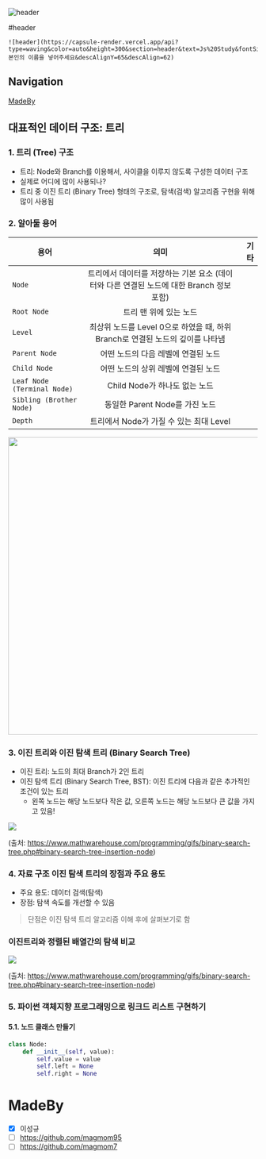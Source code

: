 ![header](https://capsule-render.vercel.app/api?type=waving&color=auto&height=300&section=header&text=Js%20Study&fontSize=90&animation=fadeIn&fontAlignY=38&desc=%20이성규&descAlignY=65&descAlign=62)

#header
```
![header](https://capsule-render.vercel.app/api?type=waving&color=auto&height=300&section=header&text=Js%20Study&fontSize=90&animation=fadeIn&fontAlignY=38&desc=%20본인의 이름을 넣어주세요&descAlignY=65&descAlign=62)
```
## Navigation
[MadeBy](#MadeBy)
## 대표적인 데이터 구조: 트리

### 1. 트리 (Tree) 구조
- 트리: Node와 Branch를 이용해서, 사이클을 이루지 않도록 구성한 데이터 구조
- 실제로 어디에 많이 사용되나? 
- 트리 중 이진 트리 (Binary Tree) 형태의 구조로, 탐색(검색) 알고리즘 구현을 위해 많이 사용됨

### 2. 알아둘 용어
| 용어 | 의미 | 기타 | 
|---|:---:|---:|
| `Node` | 트리에서 데이터를 저장하는 기본 요소 (데이터와 다른 연결된 노드에 대한 Branch 정보 포함) | | 
| `Root Node` | 트리 맨 위에 있는 노드 |  | 
| `Level` | 최상위 노드를 Level 0으로 하였을 때, 하위 Branch로 연결된 노드의 깊이를 나타냄 | | 
| `Parent Node` | 어떤 노드의 다음 레벨에 연결된 노드 |  |
| `Child Node` | 어떤 노드의 상위 레벨에 연결된 노드 |  |
| `Leaf Node (Terminal Node)` | Child Node가 하나도 없는 노드 |  |
| `Sibling (Brother Node)` | 동일한 Parent Node를 가진 노드 |  |
| `Depth` | 트리에서 Node가 가질 수 있는 최대 Level |  |

<img src="http://www.fun-coding.org/00_Images/tree.png" width="600" />

### 3. 이진 트리와 이진 탐색 트리 (Binary Search Tree)
- 이진 트리: 노드의 최대 Branch가 2인 트리
- 이진 탐색 트리 (Binary Search Tree, BST): 이진 트리에 다음과 같은 추가적인 조건이 있는 트리
  - 왼쪽 노드는 해당 노드보다 작은 값, 오른쪽 노드는 해당 노드보다 큰 값을 가지고 있음!
  
<img src="https://www.mathwarehouse.com/programming/images/binary-search-tree/binary-search-tree-insertion-animation.gif" />

(출처: https://www.mathwarehouse.com/programming/gifs/binary-search-tree.php#binary-search-tree-insertion-node)  

### 4. 자료 구조 이진 탐색 트리의 장점과 주요 용도
- 주요 용도: 데이터 검색(탐색) 
- 장점: 탐색 속도를 개선할 수 있음

> 단점은 이진 탐색 트리 알고리즘 이해 후에 살펴보기로 함

### 이진트리와 정렬된 배열간의 탐색 비교
<img src="https://www.mathwarehouse.com/programming/images/binary-search-tree/binary-search-tree-sorted-array-animation.gif" />

(출처: https://www.mathwarehouse.com/programming/gifs/binary-search-tree.php#binary-search-tree-insertion-node)

### 5. 파이썬 객체지향 프로그래밍으로 링크드 리스트 구현하기
#### 5.1. 노드 클래스 만들기

```python
class Node:
    def __init__(self, value):
        self.value = value
        self.left = None
        self.right = None
```

# MadeBy
* [x] 이성규
* [ ] https://github.com/magmom95
* [ ] https://github.com/magmom7
